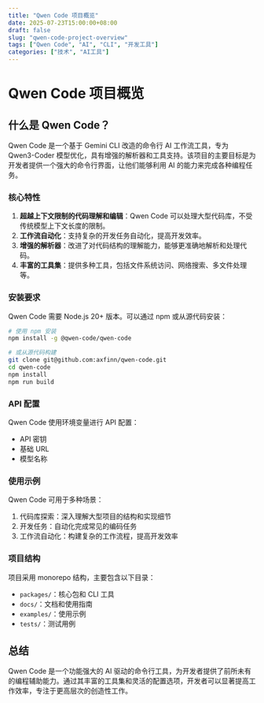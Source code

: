 ```yaml
---
title: "Qwen Code 项目概览"
date: 2025-07-23T15:00:00+08:00
draft: false
slug: "qwen-code-project-overview"
tags: ["Qwen Code", "AI", "CLI", "开发工具"]
categories: ["技术", "AI工具"]
---
```


# Qwen Code 项目概览

## 什么是 Qwen Code？

Qwen Code 是一个基于 Gemini CLI 改造的命令行 AI 工作流工具，专为 Qwen3-Coder 模型优化，具有增强的解析器和工具支持。该项目的主要目标是为开发者提供一个强大的命令行界面，让他们能够利用 AI 的能力来完成各种编程任务。

### 核心特性

1. **超越上下文限制的代码理解和编辑**：Qwen Code 可以处理大型代码库，不受传统模型上下文长度的限制。
2. **工作流自动化**：支持复杂的开发任务自动化，提高开发效率。
3. **增强的解析器**：改进了对代码结构的理解能力，能够更准确地解析和处理代码。
4. **丰富的工具集**：提供多种工具，包括文件系统访问、网络搜索、多文件处理等。

### 安装要求

Qwen Code 需要 Node.js 20+ 版本。可以通过 npm 或从源代码安装：

```bash
# 使用 npm 安装
npm install -g @qwen-code/qwen-code

# 或从源代码构建
git clone git@github.com:axfinn/qwen-code.git
cd qwen-code
npm install
npm run build
```

### API 配置

Qwen Code 使用环境变量进行 API 配置：
- API 密钥
- 基础 URL
- 模型名称

### 使用示例

Qwen Code 可用于多种场景：
1. 代码库探索：深入理解大型项目的结构和实现细节
2. 开发任务：自动化完成常见的编码任务
3. 工作流自动化：构建复杂的工作流程，提高开发效率

### 项目结构

项目采用 monorepo 结构，主要包含以下目录：
- `packages/`：核心包和 CLI 工具
- `docs/`：文档和使用指南
- `examples/`：使用示例
- `tests/`：测试用例

## 总结

Qwen Code 是一个功能强大的 AI 驱动的命令行工具，为开发者提供了前所未有的编程辅助能力。通过其丰富的工具集和灵活的配置选项，开发者可以显著提高工作效率，专注于更高层次的创造性工作。